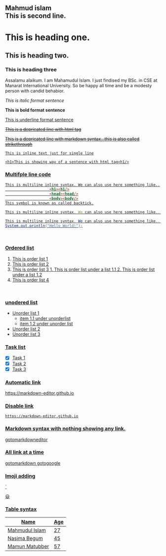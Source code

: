 Mahmud islam  
This is second line.
---
# This is heading one.
## This is heading two.
### This is heading three

<p>Assalamu alaikum. I am Mahamudul Islam. I just findised my BSc. in CSE at Manarat International University. So be happy all time and be a modesty person with candid behabior.</p>

_This is italic format sentence_

__This is bold format sentence__

<u>This is underline format sentence<u/>

<del>This is a depricated line with html tag<del/>

~~This is a depricated line with markdown   syntax...this is also called strikethrough~~

`This is inline text just for single line`

`<h1>This is showing way of a sentence with html tag<h1/>`

### Multifple line code 
```html
This is multiline inline syntax. We can also use here something like..
					<h1><h1/>
                    <head><head/>
                    <body><body/>
This symbol is known as called backtick.

```

```javascript
This is multiline inline syntax. We can also use here something like.. console.log('hello')

```
```java  
This is multiline inline syntax. We can also use here something like.. 
System.out.println("Hello World!");

```
<br/>



### Ordered list
1. This is order list 1
2. This is order list 2
3. This is order list 3
		1. This is order list under a list 1.1
		2. This is order list under a list 1.2
4. This is order list 4


<br/>



### unodered list

- Unorder list 1
	- item 1.1 under unorderlist 
	- item 1.2 under unorder list
- Unorder list 2
- Unorder list 3

### Task list

- [x] Task 1
- [x] Task 2
- [x] Task 3

### Automatic link

https://markdown-editor.github.io

### Disable link

`https://markdown-editor.github.io`


### Markdown syntax with nothing showing any link.

[gotomarkdowneditor](https://markdown-editor.github.io)

### All link at a time

[gotomarkdown][markdown]
[gotogoogle][google]

<!--all link is here-->
[markdown]: https://markdown-editor.github.io
[google]: https://www.google.com


### Imoji adding

<!--to add imoji we need to do copy and paste-->`
😃

### Table syntax

| Name | Age |
| ----- | ----- |
| Mahmudul Islam | 27 |
|Nasima Begum | 45 |
|Mamun Matubber | 57 |

